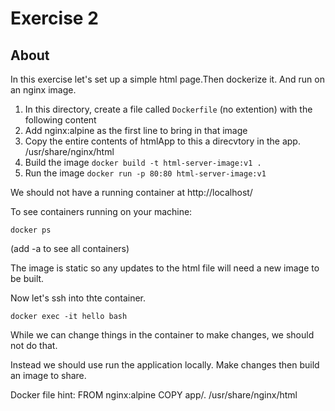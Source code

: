 # Exercise 2

## About

In this exercise let's set up a simple html page.Then dockerize it. And run on an nginx image. 

1. In this directory, create a file called `Dockerfile` (no extention) with the following content
2. Add nginx:alpine as the first line to bring in that image
3. Copy the entire contents of htmlApp to this a direcvtory in the app. /usr/share/nginx/html
4. Build the image `docker build -t html-server-image:v1 .`
5. Run the image `docker run -p 80:80 html-server-image:v1`

We should not have a running container at http://localhost/

To see containers running on your machine:

`docker ps`

(add -a to see all containers)

The image is static so any updates to the html file will need a new image to be built.

Now let's ssh into thte container.

`docker exec -it hello bash`

While we can change things in the container to make changes, we should not do that.

Instead we should use run the application locally. Make changes then build an image to share.


Docker file hint: 
FROM nginx:alpine
COPY app/. /usr/share/nginx/html
